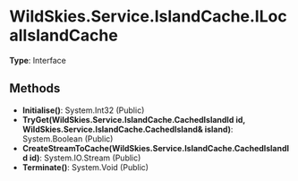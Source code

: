﻿# WildSkies.Service.IslandCache.ILocalIslandCache

**Type**: Interface

## Methods

- **Initialise()**: System.Int32 (Public)
- **TryGet(WildSkies.Service.IslandCache.CachedIslandId id, WildSkies.Service.IslandCache.CachedIsland& island)**: System.Boolean (Public)
- **CreateStreamToCache(WildSkies.Service.IslandCache.CachedIslandId id)**: System.IO.Stream (Public)
- **Terminate()**: System.Void (Public)

